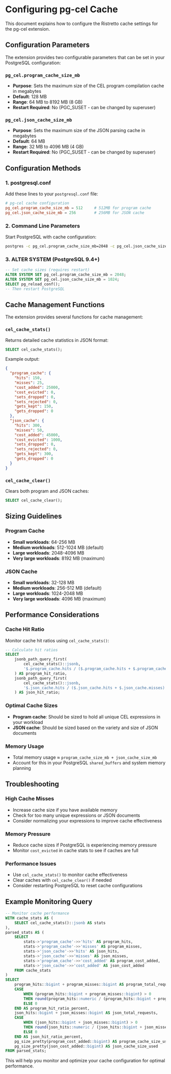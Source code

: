 # Configuring pg-cel Cache

This document explains how to configure the Ristretto cache settings for the pg-cel extension.

## Configuration Parameters

The extension provides two configurable parameters that can be set in your PostgreSQL configuration:

### `pg_cel.program_cache_size_mb`
- **Purpose**: Sets the maximum size of the CEL program compilation cache in megabytes
- **Default**: 128 MB
- **Range**: 64 MB to 8192 MB (8 GB)
- **Restart Required**: No (PGC_SUSET - can be changed by superuser)

### `pg_cel.json_cache_size_mb`
- **Purpose**: Sets the maximum size of the JSON parsing cache in megabytes
- **Default**: 64 MB
- **Range**: 32 MB to 4096 MB (4 GB)
- **Restart Required**: No (PGC_SUSET - can be changed by superuser)

## Configuration Methods

### 1. postgresql.conf

Add these lines to your `postgresql.conf` file:

```conf
# pg-cel cache configuration
pg_cel.program_cache_size_mb = 512     # 512MB for program cache
pg_cel.json_cache_size_mb = 256        # 256MB for JSON cache
```

### 2. Command Line Parameters

Start PostgreSQL with cache configuration:

```bash
postgres -c pg_cel.program_cache_size_mb=2048 -c pg_cel.json_cache_size_mb=1024
```

### 3. ALTER SYSTEM (PostgreSQL 9.4+)

```sql
-- Set cache sizes (requires restart)
ALTER SYSTEM SET pg_cel.program_cache_size_mb = 2048;
ALTER SYSTEM SET pg_cel.json_cache_size_mb = 1024;
SELECT pg_reload_conf();
-- Then restart PostgreSQL
```

## Cache Management Functions

The extension provides several functions for cache management:

### `cel_cache_stats()`
Returns detailed cache statistics in JSON format:

```sql
SELECT cel_cache_stats();
```

Example output:
```json
{
  "program_cache": {
    "hits": 150,
    "misses": 25,
    "cost_added": 25000,
    "cost_evicted": 0,
    "sets_dropped": 0,
    "sets_rejected": 0,
    "gets_kept": 150,
    "gets_dropped": 0
  },
  "json_cache": {
    "hits": 300,
    "misses": 50,
    "cost_added": 45000,
    "cost_evicted": 1000,
    "sets_dropped": 0,
    "sets_rejected": 0,
    "gets_kept": 300,
    "gets_dropped": 0
  }
}
```

### `cel_cache_clear()`
Clears both program and JSON caches:

```sql
SELECT cel_cache_clear();
```

## Sizing Guidelines

### Program Cache
- **Small workloads**: 64-256 MB
- **Medium workloads**: 512-1024 MB (default)
- **Large workloads**: 2048-4096 MB
- **Very large workloads**: 8192 MB (maximum)

### JSON Cache
- **Small workloads**: 32-128 MB
- **Medium workloads**: 256-512 MB (default)
- **Large workloads**: 1024-2048 MB
- **Very large workloads**: 4096 MB (maximum)

## Performance Considerations

### Cache Hit Ratio
Monitor cache hit ratios using `cel_cache_stats()`:

```sql
-- Calculate hit ratios
SELECT 
    jsonb_path_query_first(
        cel_cache_stats()::jsonb, 
        '$.program_cache.hits / ($.program_cache.hits + $.program_cache.misses)'
    ) AS program_hit_ratio,
    jsonb_path_query_first(
        cel_cache_stats()::jsonb, 
        '$.json_cache.hits / ($.json_cache.hits + $.json_cache.misses)'
    ) AS json_hit_ratio;
```

### Optimal Cache Sizes
- **Program cache**: Should be sized to hold all unique CEL expressions in your workload
- **JSON cache**: Should be sized based on the variety and size of JSON documents

### Memory Usage
- Total memory usage ≈ `program_cache_size_mb + json_cache_size_mb`
- Account for this in your PostgreSQL `shared_buffers` and system memory planning

## Troubleshooting

### High Cache Misses
- Increase cache size if you have available memory
- Check for too many unique expressions or JSON documents
- Consider normalizing your expressions to improve cache effectiveness

### Memory Pressure
- Reduce cache sizes if PostgreSQL is experiencing memory pressure
- Monitor `cost_evicted` in cache stats to see if caches are full

### Performance Issues
- Use `cel_cache_stats()` to monitor cache effectiveness
- Clear caches with `cel_cache_clear()` if needed
- Consider restarting PostgreSQL to reset cache configurations

## Example Monitoring Query

```sql
-- Monitor cache performance
WITH cache_stats AS (
    SELECT cel_cache_stats()::jsonb AS stats
),
parsed_stats AS (
    SELECT 
        stats->'program_cache'->>'hits' AS program_hits,
        stats->'program_cache'->>'misses' AS program_misses,
        stats->'json_cache'->>'hits' AS json_hits,
        stats->'json_cache'->>'misses' AS json_misses,
        stats->'program_cache'->>'cost_added' AS program_cost_added,
        stats->'json_cache'->>'cost_added' AS json_cost_added
    FROM cache_stats
)
SELECT 
    program_hits::bigint + program_misses::bigint AS program_total_requests,
    CASE 
        WHEN (program_hits::bigint + program_misses::bigint) > 0 
        THEN round(program_hits::numeric / (program_hits::bigint + program_misses::bigint) * 100, 2)
        ELSE 0 
    END AS program_hit_ratio_percent,
    json_hits::bigint + json_misses::bigint AS json_total_requests,
    CASE 
        WHEN (json_hits::bigint + json_misses::bigint) > 0 
        THEN round(json_hits::numeric / (json_hits::bigint + json_misses::bigint) * 100, 2)
        ELSE 0 
    END AS json_hit_ratio_percent,
    pg_size_pretty(program_cost_added::bigint) AS program_cache_size_used,
    pg_size_pretty(json_cost_added::bigint) AS json_cache_size_used
FROM parsed_stats;
```

This will help you monitor and optimize your cache configuration for optimal performance.
